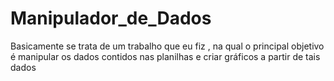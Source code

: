 # Manipulador_de_Dados

Basicamente se trata de um trabalho que eu fiz , na qual o principal objetivo é manipular os dados contidos nas planilhas e criar gráficos a partir de tais dados
 

